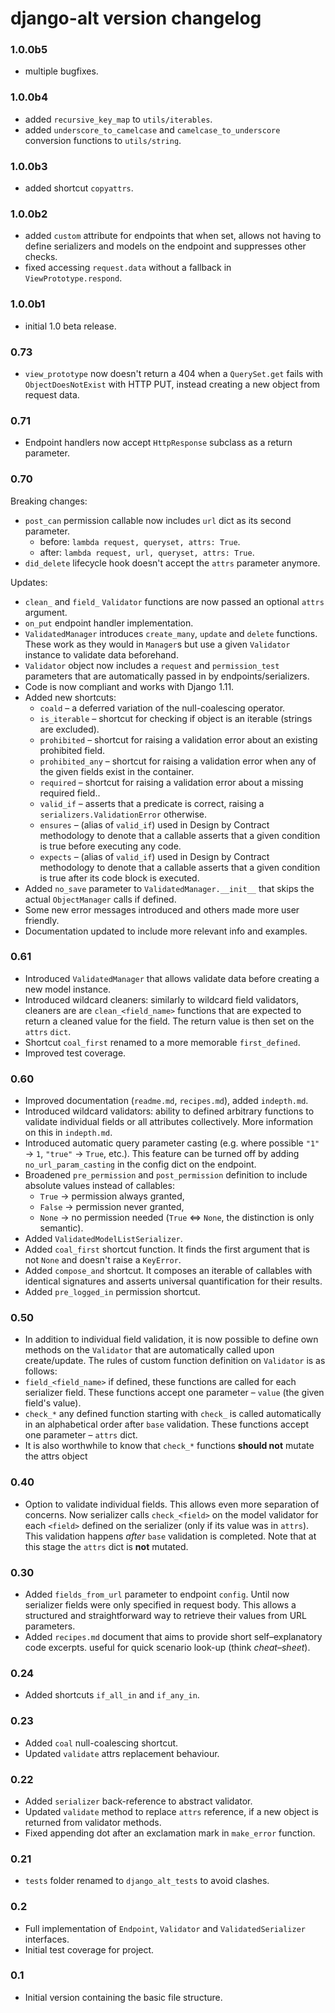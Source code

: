 # django-alt version changelog

### 1.0.0b5
 - multiple bugfixes.

### 1.0.0b4
 - added `recursive_key_map` to `utils/iterables`.
 - added `underscore_to_camelcase` and `camelcase_to_underscore` conversion functions 
 to `utils/string`.

### 1.0.0b3
 - added shortcut `copyattrs`.

### 1.0.0b2
 - added `custom` attribute for endpoints that when set, allows not having to define 
 serializers and models on the endpoint and suppresses other checks.
 - fixed accessing `request.data` without a fallback in `ViewPrototype.respond`.

### 1.0.0b1
 - initial 1.0 beta release.

### 0.73
 - `view_prototype` now doesn't return a 404 when a `QuerySet.get` fails with 
 `ObjectDoesNotExist` with HTTP PUT, instead creating a new object from request data.

### 0.71
 - Endpoint handlers now accept `HttpResponse` subclass as a return parameter.

### 0.70

 Breaking changes:
 
 - `post_can` permission callable now includes `url` dict as its second parameter.
    - before: `lambda request, queryset, attrs: True`.
    - after: `lambda request, url, queryset, attrs: True`.
 - `did_delete` lifecycle hook doesn't accept the `attrs` parameter anymore.
 
 Updates:
 - `clean_` and `field_` `Validator` functions are now passed an optional `attrs` argument.
 - `on_put` endpoint handler implementation.
 - `ValidatedManager` introduces `create_many`, `update` and `delete` functions. These work as they would in `Manager`s but
    use a given `Validator` instance to validate data beforehand. 
 - `Validator` object now includes a `request` and `permission_test` parameters that are 
        automatically passed in by endpoints/serializers.
 - Code is now compliant and works with Django 1.11.
 - Added new shortcuts:
   - `coald` &ndash; a deferred variation of the null-coalescing operator.
   - `is_iterable` &ndash; shortcut for checking if object is an iterable (strings are excluded).
   - `prohibited` &ndash; shortcut for raising a validation error about an existing prohibited field.
   - `prohibited_any` &ndash; shortcut for raising a validation error when any of the given fields exist in the container.
   - `required` &ndash; shortcut for raising a validation error about a missing required field..
   - `valid_if` &ndash; asserts that a predicate is correct, raising a `serializers.ValidationError` otherwise.
   - `ensures` &ndash; (alias of `valid_if`) used in Design by Contract methodology to denote that a callable 
   asserts that a given condition is true before executing any code.
   - `expects` &ndash; (alias of `valid_if`) used in Design by Contract methodology to denote that a callable 
   asserts that a given condition is true after its code block is executed.
 - Added `no_save` parameter to `ValidatedManager.__init__` that skips the actual `ObjectManager` calls if defined.
 - Some new error messages introduced and others made more user friendly.
 - Documentation updated to include more relevant info and examples.



### 0.61
 - Introduced `ValidatedManager` that allows validate data before 
 creating a new model instance.
 - Introduced wildcard cleaners: similarly to wildcard field validators, cleaners are
 are `clean_<field_name>` functions that are expected to return a cleaned value
 for the field. The return value is then set on the `attrs` `dict`.
 - Shortcut `coal_first` renamed to a more memorable `first_defined`.
 - Improved test coverage.

### 0.60
 - Improved documentation (`readme.md`, `recipes.md`), added `indepth.md`.
 - Introduced wildcard validators: ability to defined arbitrary functions
 to validate individual fields or all attributes collectively. More information
 on this in `indepth.md`.
 - Introduced automatic query parameter casting (e.g. where possible `"1"` -> `1`, 
 `"true"` -> `True`, etc.). This feature can be turned off by adding
 `no_url_param_casting` in the config dict on the endpoint.
 - Broadened `pre_permission` and `post_permission` definition to include
 absolute values instead of callables:
    - `True`  -> permission always granted,
    - `False` -> permission never granted,
    - `None`  -> no permission needed (`True` <=> `None`, the distinction is only semantic).
 - Added `ValidatedModelListSerializer`.
 - Added `coal_first` shortcut function. It finds the first argument 
 that is not `None` and doesn't raise a `KeyError`.
 - Added `compose_and` shortcut. It composes an iterable of callables 
 with identical signatures and asserts universal quantification for their results.
 - Added `pre_logged_in` permission shortcut.

### 0.50
 - In addition to individual field validation, it is now possible to define
 own methods on the `Validator` that are automatically called upon create/update.
 The rules of custom function definition on `Validator` is as follows:
  - `field_<field_name>` if defined, these functions are called for each serializer field. 
  These functions accept one parameter &ndash; `value` (the given field's value).
  - `check_*` any defined function starting with `check_` is called automatically in an
     alphabetical order after `base` validation. These functions accept one
     parameter &ndash; `attrs` dict.
  - It is also worthwhile to know that `check_*` functions **should not** mutate the
   attrs object

### 0.40
 - Option to validate individual fields. This allows even more separation
 of concerns. Now serializer calls `check_<field>` on the model validator for each
 `<field>` defined on the serializer (only if its value was in `attrs`).
 This validation happens *after* `base` validation is completed. Note that at this stage
 the `attrs` dict is **not** mutated.

### 0.30
 - Added `fields_from_url` parameter to endpoint `config`. Until now  
 serializer fields were only specified in request body. This allows a structured and
  straightforward way to retrieve their values from URL parameters.
 - Added `recipes.md` document that aims to provide short self&ndash;explanatory 
 code excerpts.
 useful for quick scenario look-up (think *cheat&ndash;sheet*).

### 0.24
 - Added shortcuts `if_all_in` and `if_any_in`.

### 0.23
 - Added `coal` null-coalescing shortcut.
 - Updated `validate` attrs replacement behaviour.
 
### 0.22
 - Added `serializer` back-reference to abstract validator.
 - Updated `validate` method to replace `attrs` reference, if a new object is returned from validator methods.
 - Fixed appending dot after an exclamation mark in `make_error` function.
 
### 0.21
- `tests` folder renamed to `django_alt_tests` to avoid clashes. 

### 0.2
- Full implementation of `Endpoint`, `Validator` and `ValidatedSerializer` interfaces.
- Initial test coverage for project.

### 0.1
 - Initial version containing the basic file structure.
